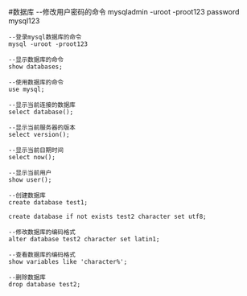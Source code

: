 #数据库
    --修改用户密码的命令
    mysqladmin -uroot -proot123 password mysql123

    --登录mysql数据库的命令
    mysql -uroot -proot123

    --显示数据库的命令
    show databases;

    --使用数据库的命令
    use mysql;

    --显示当前连接的数据库
    select database();

    --显示当前服务器的版本
    select version();

    --显示当前日期时间
    select now();

    --显示当前用户
    show user();

    --创建数据库
    create database test1;

    create database if not exists test2 character set utf8;

    --修改数据库的编码格式
    alter database test2 character set latin1;

    --查看数据库的编码格式
    show variables like 'character%';

    --删除数据库
    drop database test2;


